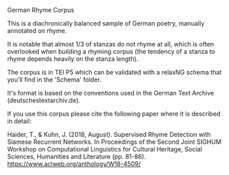 German Rhyme Corpus 

This is a diachronically balanced sample of German poetry, manually annotated on rhyme. 

It is notable that almost 1/3 of stanzas do not rhyme at all, which is often overlooked when building a rhyming corpus (the tendency of a stanza to rhyme depends heavily on the stanza length).

The corpus is in TEI P5 which can be validated with a relaxNG schema that you'll find in the 'Schema' folder.

It's format is based on the conventions used in the German Text Archive (deutschestextarchiv.de).

If you use this corpus please cite the following paper where it is described in detail:

Haider, T., & Kuhn, J. (2018, August). Supervised Rhyme Detection with Siamese Recurrent Networks. In Proceedings of the Second Joint SIGHUM Workshop on Computational Linguistics for Cultural Heritage, Social Sciences, Humanities and Literature (pp. 81-86).
https://www.aclweb.org/anthology/W18-4509/

